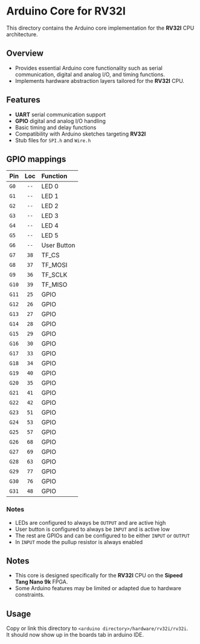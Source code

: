 # Arduino Core for **RV32I**

This directory contains the Arduino core implementation for the **RV32I** CPU architecture.

## Overview
- Provides essential Arduino core functionality such as serial communication, digital and analog I/O, and timing functions.
- Implements hardware abstraction layers tailored for the **RV32I** CPU.

## Features
- **UART** serial communication support
- **GPIO** digital and analog I/O handling
- Basic timing and delay functions
- Compatibility with Arduino sketches targeting **RV32I**
- Stub files for `SPI.h` and `Wire.h`

## GPIO mappings

|  Pin  |   Loc  |   Function   |
|:-----:|:------:|:-------------|
| `G0 ` |  `--`  | LED 0        |
| `G1 ` |  `--`  | LED 1        |
| `G2 ` |  `--`  | LED 2        |
| `G3 ` |  `--`  | LED 3        |
| `G4 ` |  `--`  | LED 4        |
| `G5 ` |  `--`  | LED 5        |
| `G6 ` |  `--`  | User Button  |
| `G7 ` |  `38`  | TF_CS        |
| `G8 ` |  `37`  | TF_MOSI      |
| `G9 ` |  `36`  | TF_SCLK      |
| `G10` |  `39`  | TF_MISO      |
| `G11` |  `25`  | GPIO         |
| `G12` |  `26`  | GPIO         |
| `G13` |  `27`  | GPIO         |
| `G14` |  `28`  | GPIO         |
| `G15` |  `29`  | GPIO         |
| `G16` |  `30`  | GPIO         |
| `G17` |  `33`  | GPIO         |
| `G18` |  `34`  | GPIO         |
| `G19` |  `40`  | GPIO         |
| `G20` |  `35`  | GPIO         |
| `G21` |  `41`  | GPIO         |
| `G22` |  `42`  | GPIO         |
| `G23` |  `51`  | GPIO         |
| `G24` |  `53`  | GPIO         |
| `G25` |  `57`  | GPIO         |
| `G26` |  `68`  | GPIO         |
| `G27` |  `69`  | GPIO         |
| `G28` |  `63`  | GPIO         |
| `G29` |  `77`  | GPIO         |
| `G30` |  `76`  | GPIO         |
| `G31` |  `48`  | GPIO         |

### Notes

- LEDs are configured to always be `OUTPUT` and are active high
- User button is configured to always be `INPUT` and is active low
- The rest are GPIOs and can be configured to be either `INPUT` or `OUTPUT`
- In `INPUT` mode the pullup resistor is always enabled

## Notes
- This core is designed specifically for the **RV32I** CPU on the **Sipeed Tang Nano 9k** FPGA.
- Some Arduino features may be limited or adapted due to hardware constraints.

## Usage
Copy or link this directory to `<arduino directory>/hardware/rv32i/rv32i`.<br>
It should now show up in the boards tab in arduino IDE.
